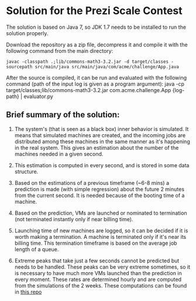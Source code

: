 
Solution for the Prezi Scale Contest
====================================

The solution is based on Java 7, so JDK 1.7 needs to be installed to run the solution properly.

Download the repository as a zip file, decompress it and compile it with the following command from the main directory:

	javac -classpath .;lib/commons-math3-3.2.jar -d target/classes -sourcepath src/main/java src/main/java/com/acme/challenge/App.java

After the source is compiled, it can be run and evaluated with the following command (path of the input log is given as a program argument):
	java -cp target/classes;lib/commons-math3-3.2.jar com.acme.challenge.App {log-path} | evaluator.py



Brief summary of the solution:
------------------------------

1.	The system's (that is seen as a black box) inner behavior is simulated. It means that simulated machines are created, and the incoming jobs are distributed among these machines in the same manner as it's happening in the real system. This gives an estimation about the number of the machines needed in a given second.

2.	This estimation is computed in every second, and is stored in some data structure.

3.	Based on the estimations of a previous timeframe (~6-8 mins) a prediction is made (with simple regression) about the future 2 minutes from the current second. It is needed because of the booting time of a machine.

4. Based on the prediction, VMs are launched or nominated to termination (not terminated instantly only if near billing time).

5. Launching time of new machines are logged, so it can be decided if it is worth making a termination. A machine is terminated only if it's near its billing time. This termination timeframe is based on the average job length of a queue.

6. Extreme peaks that take just a few seconds cannot be predicted but needs to be handled. These peaks can be very extreme sometimes, so it is necessary to have much more VMs launched than the prediction in every moment. These rates are determined hourly and are computed from the simulations of the 2 weeks. These computations can be found in [this repo](https://github.com/doktoric/help-my-challenge-excel-exporter)